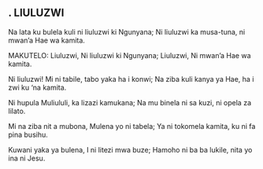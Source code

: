 ## . LIULUZWI

Na lata ku bulela kuli ni liuluzwi ki Ngunyana;
Ni liuluzwi ka musa-tuna, ni mwan’a Hae wa kamita.

MAKUTELO:
Liuluzwi, Ni liuluzwi ki Ngunyana;
Liuluzwi, Ni mwan’a Hae wa kamita.


Ni liuluzwi! Mi ni tabile, tabo yaka ha i konwi;
Na ziba kuli kanya ya Hae, ha i zwi ku ‘na kamita.


Ni hupula Muliululi, ka lizazi kamukana;
Na mu binela ni sa kuzi, ni opela za lilato.


Mi na ziba nit a mubona, Mulena yo ni tabela;
Ya ni tokomela kamita, ku ni fa pina busihu.


Kuwani yaka ya bulena, I ni litezi mwa buze;
Hamoho ni ba ba lukile, nita yo ina ni Jesu.


